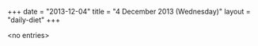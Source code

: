 +++
date = "2013-12-04"
title = "4 December 2013 (Wednesday)"
layout = "daily-diet"
+++

\<no entries\>